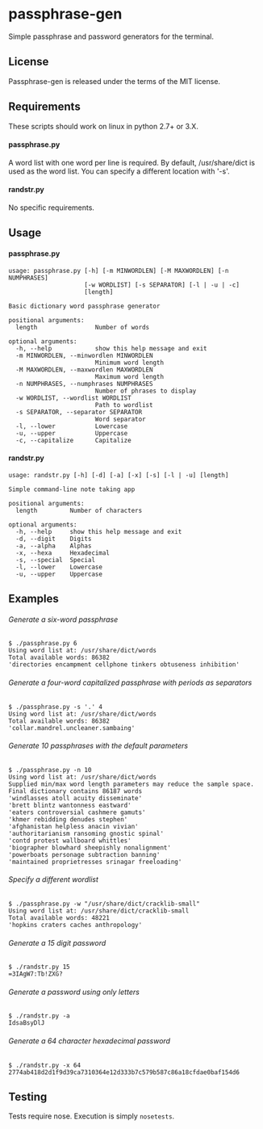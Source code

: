 passphrase-gen
==

Simple passphrase and password generators for the terminal.

## License

Passphrase-gen is released under the terms of the MIT license.

## Requirements
These scripts should work on linux in python 2.7+ or 3.X.
#### passphrase.py
A word list with one word per line is required. By default, /usr/share/dict is used as the word list. You can specify a different location with '-s'.

#### randstr.py
No specific requirements.

## Usage
#### passphrase.py
    usage: passphrase.py [-h] [-m MINWORDLEN] [-M MAXWORDLEN] [-n NUMPHRASES]
                         [-w WORDLIST] [-s SEPARATOR] [-l | -u | -c]
                         [length]

    Basic dictionary word passphrase generator

    positional arguments:
      length                Number of words

    optional arguments:
      -h, --help            show this help message and exit
      -m MINWORDLEN, --minwordlen MINWORDLEN
                            Minimum word length
      -M MAXWORDLEN, --maxwordlen MAXWORDLEN
                            Maximum word length
      -n NUMPHRASES, --numphrases NUMPHRASES
                            Number of phrases to display
      -w WORDLIST, --wordlist WORDLIST
                            Path to wordlist
      -s SEPARATOR, --separator SEPARATOR
                            Word separator
      -l, --lower           Lowercase
      -u, --upper           Uppercase
      -c, --capitalize      Capitalize


#### randstr.py
    usage: randstr.py [-h] [-d] [-a] [-x] [-s] [-l | -u] [length]

    Simple command-line note taking app

    positional arguments:
      length         Number of characters

    optional arguments:
      -h, --help     show this help message and exit
      -d, --digit    Digits
      -a, --alpha    Alphas
      -x, --hexa     Hexadecimal
      -s, --special  Special
      -l, --lower    Lowercase
      -u, --upper    Uppercase


## Examples
###### Generate a six-word passphrase
    $ ./passphrase.py 6
    Using word list at: /usr/share/dict/words
    Total available words: 86382
    'directories encampment cellphone tinkers obtuseness inhibition'

###### Generate a four-word capitalized passphrase with periods as separators
    $ ./passphrase.py -s '.' 4
    Using word list at: /usr/share/dict/words
    Total available words: 86382
    'collar.mandrel.uncleaner.sambaing'

###### Generate 10 passphrases with the default parameters
    $ ./passphrase.py -n 10
    Using word list at: /usr/share/dict/words
    Supplied min/max word length parameters may reduce the sample space.
    Final dictionary contains 86187 words
    'windlasses atoll acuity disseminate'
    'brett blintz wantonness eastward'
    'eaters controversial cashmere gamuts'
    'khmer rebidding denudes stephen'
    'afghanistan helpless anacin vivian'
    'authoritarianism ransoming gnostic spinal'
    'contd protest wallboard whittles'
    'biographer blowhard sheepishly nonalignment'
    'powerboats personage subtraction banning'
    'maintained proprietresses srinagar freeloading'

###### Specify a different wordlist
    $ ./passphrase.py -w "/usr/share/dict/cracklib-small"
    Using word list at: /usr/share/dict/cracklib-small
    Total available words: 48221
    'hopkins craters caches anthropology'

###### Generate a 15 digit password
    $ ./randstr.py 15
    =3IAgW7:Tb!ZXG?

###### Generate a password using only letters
    $ ./randstr.py -a
    IdsaBsyDlJ
    
###### Generate a 64 character hexadecimal password
    $ ./randstr.py -x 64
    2774ab418d2d1f9d39ca7310364e12d333b7c579b587c86a18cfdae0baf154d6
  
## Testing
Tests require nose. Execution is simply `nosetests`.
